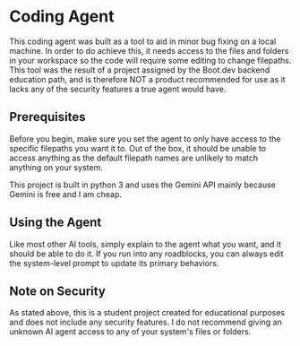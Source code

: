 # Coding Agent
This coding agent was built as a tool to aid in minor bug fixing on a local machine. In order to do achieve this, it needs access to the files and folders in your workspace so the code will require some editing to change filepaths. This tool was the result of a project assigned by the Boot.dev backend education path, and is therefore NOT a product recommended for use as it lacks any of the security features a true agent would have.

## Prerequisites
Before you begin, make sure you set the agent to only have access to the specific filepaths you want it to. Out of the box, it should be unable to access anything as the default filepath names are unlikely to match anything on your system.

This project is built in python 3 and uses the Gemini API mainly because Gemini is free and I am cheap.

## Using the Agent

Like most other AI tools, simply explain to the agent what you want, and it should be able to do it. If you run into any roadblocks, you can always edit the system-level prompt to update its primary behaviors.


## Note on Security
As stated above, this is a student project created for educational purposes and does not include any security features. I do not recommend giving an unknown AI agent access to any of your system's files or folders.
